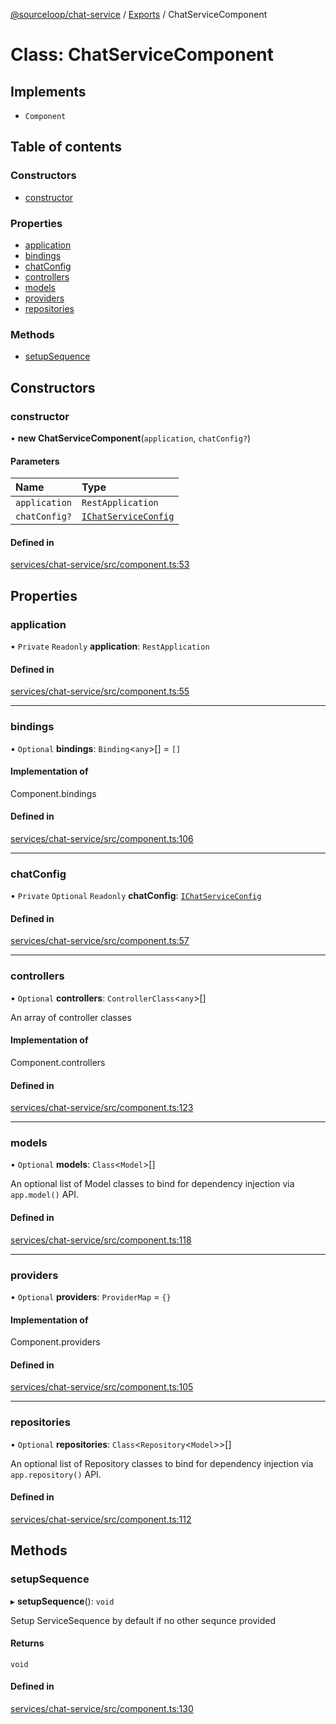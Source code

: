 [@sourceloop/chat-service](../README.md) / [Exports](../modules.md) / ChatServiceComponent

# Class: ChatServiceComponent

## Implements

- `Component`

## Table of contents

### Constructors

- [constructor](ChatServiceComponent.md#constructor)

### Properties

- [application](ChatServiceComponent.md#application)
- [bindings](ChatServiceComponent.md#bindings)
- [chatConfig](ChatServiceComponent.md#chatconfig)
- [controllers](ChatServiceComponent.md#controllers)
- [models](ChatServiceComponent.md#models)
- [providers](ChatServiceComponent.md#providers)
- [repositories](ChatServiceComponent.md#repositories)

### Methods

- [setupSequence](ChatServiceComponent.md#setupsequence)

## Constructors

### constructor

• **new ChatServiceComponent**(`application`, `chatConfig?`)

#### Parameters

| Name | Type |
| :------ | :------ |
| `application` | `RestApplication` |
| `chatConfig?` | [`IChatServiceConfig`](../interfaces/IChatServiceConfig.md) |

#### Defined in

[services/chat-service/src/component.ts:53](https://github.com/codeweb05/repo1/blob/a4cf318/services/chat-service/src/component.ts#L53)

## Properties

### application

• `Private` `Readonly` **application**: `RestApplication`

#### Defined in

[services/chat-service/src/component.ts:55](https://github.com/codeweb05/repo1/blob/a4cf318/services/chat-service/src/component.ts#L55)

___

### bindings

• `Optional` **bindings**: `Binding`<`any`\>[] = `[]`

#### Implementation of

Component.bindings

#### Defined in

[services/chat-service/src/component.ts:106](https://github.com/codeweb05/repo1/blob/a4cf318/services/chat-service/src/component.ts#L106)

___

### chatConfig

• `Private` `Optional` `Readonly` **chatConfig**: [`IChatServiceConfig`](../interfaces/IChatServiceConfig.md)

#### Defined in

[services/chat-service/src/component.ts:57](https://github.com/codeweb05/repo1/blob/a4cf318/services/chat-service/src/component.ts#L57)

___

### controllers

• `Optional` **controllers**: `ControllerClass`<`any`\>[]

An array of controller classes

#### Implementation of

Component.controllers

#### Defined in

[services/chat-service/src/component.ts:123](https://github.com/codeweb05/repo1/blob/a4cf318/services/chat-service/src/component.ts#L123)

___

### models

• `Optional` **models**: `Class`<`Model`\>[]

An optional list of Model classes to bind for dependency injection
via `app.model()` API.

#### Defined in

[services/chat-service/src/component.ts:118](https://github.com/codeweb05/repo1/blob/a4cf318/services/chat-service/src/component.ts#L118)

___

### providers

• `Optional` **providers**: `ProviderMap` = `{}`

#### Implementation of

Component.providers

#### Defined in

[services/chat-service/src/component.ts:105](https://github.com/codeweb05/repo1/blob/a4cf318/services/chat-service/src/component.ts#L105)

___

### repositories

• `Optional` **repositories**: `Class`<`Repository`<`Model`\>\>[]

An optional list of Repository classes to bind for dependency injection
via `app.repository()` API.

#### Defined in

[services/chat-service/src/component.ts:112](https://github.com/codeweb05/repo1/blob/a4cf318/services/chat-service/src/component.ts#L112)

## Methods

### setupSequence

▸ **setupSequence**(): `void`

Setup ServiceSequence by default if no other sequnce provided

#### Returns

`void`

#### Defined in

[services/chat-service/src/component.ts:130](https://github.com/codeweb05/repo1/blob/a4cf318/services/chat-service/src/component.ts#L130)
